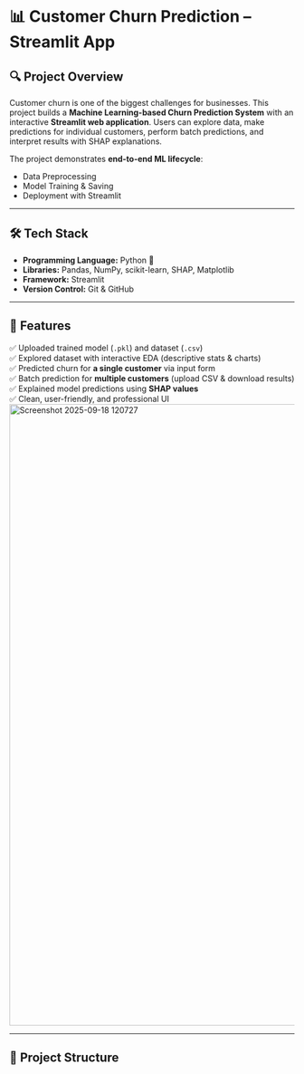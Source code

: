 # 📊 Customer Churn Prediction – Streamlit App  

## 🔍 Project Overview  
Customer churn is one of the biggest challenges for businesses. This project builds a **Machine Learning-based Churn Prediction System** with an interactive **Streamlit web application**. Users can explore data, make predictions for individual customers, perform batch predictions, and interpret results with SHAP explanations.  

The project demonstrates **end-to-end ML lifecycle**:  
- Data Preprocessing  
- Model Training & Saving  
- Deployment with Streamlit  

---

## 🛠️ Tech Stack  
- **Programming Language:** Python 🐍  
- **Libraries:** Pandas, NumPy, scikit-learn, SHAP, Matplotlib  
- **Framework:** Streamlit  
- **Version Control:** Git & GitHub  

---

## 🚀 Features  
✅ Uploaded trained model (`.pkl`) and dataset (`.csv`)  
✅ Explored dataset with interactive EDA (descriptive stats & charts)  
✅ Predicted churn for **a single customer** via input form  
✅ Batch prediction for **multiple customers** (upload CSV & download results)  
✅ Explained model predictions using **SHAP values**  
✅ Clean, user-friendly, and professional UI  
<img width="1917" height="1098" alt="Screenshot 2025-09-18 120727" src="https://github.com/user-attachments/assets/dd512dbd-e653-4d5e-8730-656c04d6e87f" />

---

## 📂 Project Structure  

